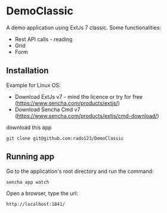 # DemoClassic

A demo application using ExtJs 7 classic. Some functionalities:

- Rest API calls - reading
- Grid 
- Form

## Installation

Example for Linux OS:

- Download ExtJs v7 - mind the licence or try for free (https://www.sencha.com/products/extjs/)
- Download Sencha Cmd v7 (https://www.sencha.com/products/extjs/cmd-download/)

download this app

`git clone git@github.com:rado123/DemoClassic`

## Running app

Go to the application's root directory and run the command:

`sencha app watch`

Open a browser, type the url:

`http://localhost:1841/`

